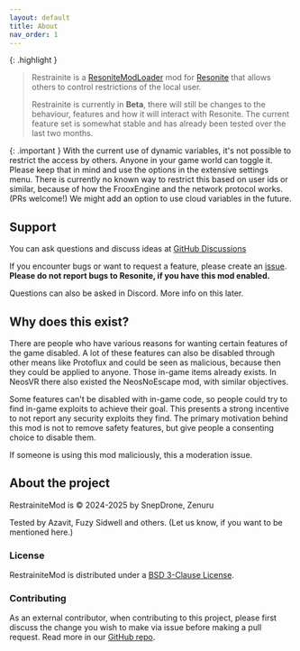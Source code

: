 ```yaml
---
layout: default
title: About
nav_order: 1
---
```


{: .highlight }
> Restrainite is a [ResoniteModLoader](https://github.com/resonite-modding-group/ResoniteModLoader) mod for 
> [Resonite](https://resonite.com/) that allows others to control restrictions of the local user. 
>
> Restrainite is currently in **Beta**, there will still be changes to the behaviour, features and how it will
> interact with Resonite. The current feature set is somewhat stable and has already been tested over the last two months.

{: .important }
With the current use of dynamic variables, it's not possible to restrict the access by others. Anyone in
your game world can toggle it. Please keep that in mind and use the options in the extensive settings menu.
There is currently no known way to restrict this based on user ids or similar, because of how the FrooxEngine and 
the network protocol works. (PRs welcome!) We might add an option to use cloud variables in the future.

## Support
You can ask questions and discuss ideas at [GitHub Discussions](https://github.com/Restrainite/RestrainiteMod/discussions)

If you encounter bugs or want to request a feature, please create an [issue](https://github.com/Restrainite/RestrainiteMod/issues/new?template=Blank+issue). **Please do not report bugs to Resonite, if you have this mod enabled.**

Questions can also be asked in Discord. More info on this later.

## Why does this exist?
There are people who have various reasons for wanting certain features of the game disabled. A lot of these features 
can also be disabled through other means like Protoflux and could be seen as malicious, because then they could be 
applied to anyone. Those in-game items already exists. In NeosVR there also existed the NeosNoEscape mod, with similar 
objectives.

Some features can't be disabled with in-game code, so people could try to find in-game exploits to achieve their goal.
This presents a strong incentive to not report any security exploits they find. The primary motivation behind this mod 
is not to remove safety features, but give people a consenting choice to disable them.

If someone is using this mod maliciously, this a moderation issue. 

## About the project
RestrainiteMod is © 2024-2025 by SnepDrone, Zenuru

Tested by Azavit, Fuzy Sidwell and others. (Let us know, if you want to be mentioned here.)

### License
RestrainiteMod is distributed under a [BSD 3-Clause License](https://github.com/Restrainite/RestrainiteMod?tab=BSD-3-Clause-1-ov-file).

### Contributing
As an external contributor, when contributing to this project, please first discuss the change you wish to make via issue before making a pull request. Read more in our [GitHub repo](https://github.com/Restrainite/RestrainiteMod/blob/main/CONTRIBUTING.md).
